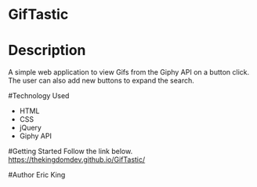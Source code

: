 # GifTastic
# Description
A simple web application to view Gifs from the Giphy API on a button click. The user can also add new buttons to expand the search. 

#Technology Used
* HTML
* CSS
* jQuery
* Giphy API

#Getting Started
Follow the link below.
	https://thekingdomdev.github.io/GifTastic/

#Author
Eric King